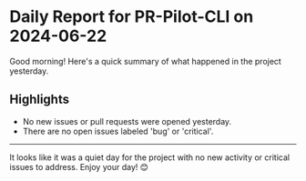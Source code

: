 # Daily Report for PR-Pilot-CLI on 2024-06-22

Good morning! Here's a quick summary of what happened in the project yesterday.

## Highlights
- No new issues or pull requests were opened yesterday.
- There are no open issues labeled 'bug' or 'critical'.

---

It looks like it was a quiet day for the project with no new activity or critical issues to address. Enjoy your day! 😊